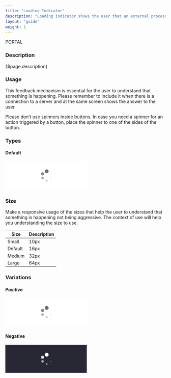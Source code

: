```yaml
---
title: "Loading Indicator"
description: "Loading indicator shows the user that an external process, like a connection, is being executed."
layout: "guide"
weight: 1
---
```


<span class="label label-info">PORTAL</span>

### Description

{$page.description}

### Usage

This feedback mechanism is essential for the user to understand that something is happening. Please remember to include it when there is a connection to a server and at the same screen shows the answer to the user.

Please don’t use spinners inside buttons. In case you need a spinner for an action triggered by a button, place the spinner to one of the sides of the button.

<div class="loading-icon loading-icon-md"></div>

### Types

#### Default
![loading indicator default size](../../../images/LoadingIndicator.jpg)

### Size

Make a responsive usage of the sizes that help the user to understand that something is happening not being aggressive. The context of use will help you understanding the size to use.

| Size | Description |
| ---- | ----- |
| Small | 10px |
| Default | 16px |
| Medium | 32px |
| Large | 64px |

### Variations

#### Positive

![loading indicator default positive](../../../images/LoadingIndicator.jpg)

#### Negative

![loading indicator default negative](../../../images/LoadingIndicatorInverted.jpg)
